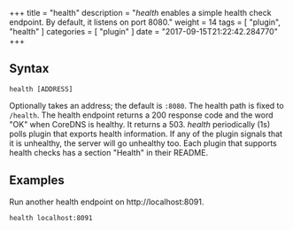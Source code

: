 +++
title = "health"
description = "*health* enables a simple health check endpoint. By default, it listens on port 8080."
weight = 14
tags = [ "plugin", "health" ]
categories = [ "plugin" ]
date = "2017-09-15T21:22:42.284770"
+++

## Syntax

~~~
health [ADDRESS]
~~~

Optionally takes an address; the default is `:8080`. The health path is fixed to `/health`. The
health endpoint returns a 200 response code and the word "OK" when CoreDNS is healthy. It returns
a 503. *health* periodically (1s) polls plugin that exports health information. If any of the
plugin signals that it is unhealthy, the server will go unhealthy too. Each plugin that
supports health checks has a section "Health" in their README.

## Examples

Run another health endpoint on http://localhost:8091.

~~~
health localhost:8091
~~~
